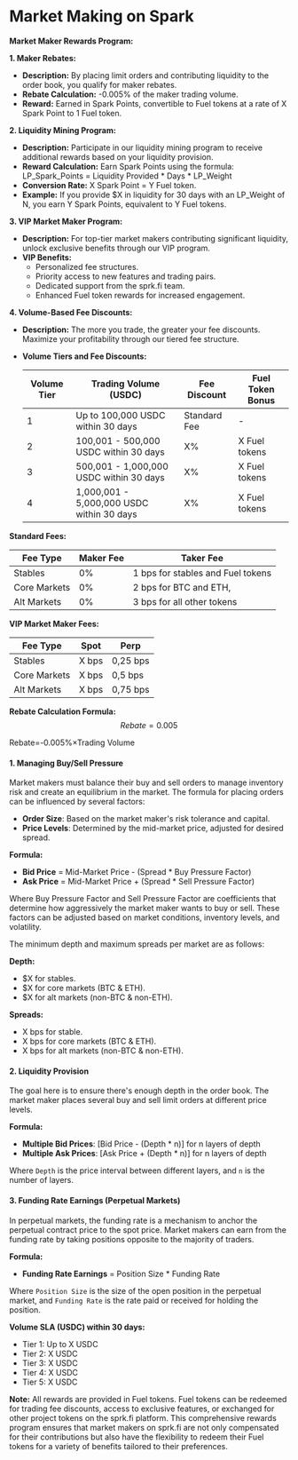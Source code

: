 # Market Making on Spark

**Market Maker Rewards Program:**

**1. Maker Rebates:**

* **Description:** By placing limit orders and contributing liquidity to the order book, you qualify for maker rebates.
* **Rebate Calculation:** -0.005% of the maker trading volume.
* **Reward:** Earned in Spark Points, convertible to Fuel tokens at a rate of X Spark Point to 1 Fuel token.

**2. Liquidity Mining Program:**

* **Description:** Participate in our liquidity mining program to receive additional rewards based on your liquidity provision.
* **Reward Calculation:** Earn Spark Points using the formula: LP\_Spark\_Points = Liquidity Provided \* Days \* LP\_Weight
* **Conversion Rate:** X Spark Point = Y Fuel token.
* **Example:** If you provide $X in liquidity for 30 days with an LP\_Weight of N, you earn Y Spark Points, equivalent to Y Fuel tokens.

**3. VIP Market Maker Program:**

* **Description:** For top-tier market makers contributing significant liquidity, unlock exclusive benefits through our VIP program.
* **VIP Benefits:**
  * Personalized fee structures.
  * Priority access to new features and trading pairs.
  * Dedicated support from the sprk.fi team.
  * Enhanced Fuel token rewards for increased engagement.

**4. Volume-Based Fee Discounts:**

* **Description:** The more you trade, the greater your fee discounts. Maximize your profitability through our tiered fee structure.
*   **Volume Tiers and Fee Discounts:**

    | Volume Tier | Trading Volume (USDC)                     | Fee Discount | Fuel Token Bonus |
    | ----------- | ----------------------------------------- | ------------ | ---------------- |
    | 1           | Up to 100,000 USDC within 30 days         | Standard Fee | -                |
    | 2           | 100,001 - 500,000 USDC within 30 days     | X%           | X Fuel tokens    |
    | 3           | 500,001 - 1,000,000 USDC within 30 days   | X%           | X Fuel tokens    |
    | 4           | 1,000,001 - 5,000,000 USDC within 30 days | X%           | X Fuel tokens    |

**Standard Fees:**

| Fee Type     | Maker Fee | Taker Fee                          |
| ------------ | --------- | ---------------------------------- |
| Stables      | 0%        | 1 bps for stables and Fuel tokens  |
| Core Markets | 0%        | 2 bps for BTC and ETH,             |
| Alt Markets  | 0%        | 3 bps for all other tokens         |

**VIP Market Maker Fees:**

| Fee Type     | Spot  | Perp     |
| ------------ | ----- | -------- |
| Stables      | X bps | 0,25 bps |
| Core Markets | X bps | 0,5 bps  |
| Alt Markets  | X bps | 0,75 bps |

**Rebate Calculation Formula:** $$Rebate=0.005%×Trading VolumeRebate=0.05%×Trading Volume$$

Rebate=-0.005%×Trading Volume

#### 1. Managing Buy/Sell Pressure

Market makers must balance their buy and sell orders to manage inventory risk and create an equilibrium in the market. The formula for placing orders can be influenced by several factors:

* **Order Size**: Based on the market maker's risk tolerance and capital.
* **Price Levels**: Determined by the mid-market price, adjusted for desired spread.

**Formula:**

* **Bid Price** = Mid-Market Price - (Spread \* Buy Pressure Factor)
* **Ask Price** = Mid-Market Price + (Spread \* Sell Pressure Factor)

Where Buy Pressure Factor and Sell Pressure Factor are coefficients that determine how aggressively the market maker wants to buy or sell. These factors can be adjusted based on market conditions, inventory levels, and volatility.

The minimum depth and maximum spreads per market are as follows:

**Depth:**

* $X for stables.
* $X for core markets (BTC & ETH).
* $X for alt markets (non-BTC & non-ETH).

**Spreads:**

* X bps for stable.
* X bps for core markets (BTC & ETH).
* X bps for alt markets (non-BTC & non-ETH).

#### 2. Liquidity Provision

The goal here is to ensure there's enough depth in the order book. The market maker places several buy and sell limit orders at different price levels.

**Formula:**

* **Multiple Bid Prices**: \[Bid Price - (Depth \* n)] for n layers of depth
* **Multiple Ask Prices**: \[Ask Price + (Depth \* n)] for n layers of depth

Where `Depth` is the price interval between different layers, and `n` is the number of layers.

#### 3. Funding Rate Earnings (Perpetual Markets)

In perpetual markets, the funding rate is a mechanism to anchor the perpetual contract price to the spot price. Market makers can earn from the funding rate by taking positions opposite to the majority of traders.

**Formula:**

* **Funding Rate Earnings** = Position Size \* Funding Rate

Where `Position Size` is the size of the open position in the perpetual market, and `Funding Rate` is the rate paid or received for holding the position.

**Volume SLA (USDC) within 30 days:**

* Tier 1: Up to X USDC&#x20;
* Tier 2: X USDC&#x20;
* Tier 3: X USDC&#x20;
* Tier 4: X USDC&#x20;
* Tier 5: X USDC&#x20;

**Note:** All rewards are provided in Fuel tokens. Fuel tokens can be redeemed for trading fee discounts, access to exclusive features, or exchanged for other project tokens on the sprk.fi platform. This comprehensive rewards program ensures that market makers on sprk.fi are not only compensated for their contributions but also have the flexibility to redeem their Fuel tokens for a variety of benefits tailored to their preferences.
